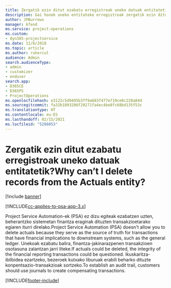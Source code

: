 ```yaml
---
title: Zergatik ezin ditut ezabatu erregistroak uneko datuak entitatetik?
description: Gai honek uneko entitateko erregistroak zergatik ezin dituzu ezabatu azaltzen du.
author: JPBurrows
manager: kfend
ms.service: project-operations
ms.custom:
- dyn365-projectservice
ms.date: 11/6/2018
ms.topic: article
ms.author: ruhercul
audience: Admin
search.audienceType:
- admin
- customizer
- enduser
search.app:
- D365CE
- D365PS
- ProjectOperations
ms.openlocfilehash: e3122c5d9495b3ff9a683f477e719ce0c228a84d
ms.sourcegitcommit: fa32b1893286f20271fa4ec4be8fc68bd135f53c
ms.translationtype: HT
ms.contentlocale: eu-ES
ms.lasthandoff: 02/15/2021
ms.locfileid: "5286053"
---
```

# <a name="why-cant-i-delete-records-from-the-actuals-entity"></a><span data-ttu-id="8d863-103">Zergatik ezin ditut ezabatu erregistroak uneko datuak entitatetik?</span><span class="sxs-lookup"><span data-stu-id="8d863-103">Why can’t I delete records from the Actuals entity?</span></span>

[!include [banner](../includes/psa-now-project-operations.md)]

[!INCLUDE[cc-applies-to-psa-app-3.x](../includes/cc-applies-to-psa-app-3x.md)]

<span data-ttu-id="8d863-104">Project Service Automation-ek (PSA) ez dizu egiteak ezabatzen uzten, beherantzko sistemetan finantza eraginak dituzten transakzioetarako egiaren iturri direlako.</span><span class="sxs-lookup"><span data-stu-id="8d863-104">Project Service Automation (PSA) doesn't allow you to delete actuals because they serve as the source of truth for transactions that have financial implications to downstream systems, such as the general ledger.</span></span> <span data-ttu-id="8d863-105">Unekoak ezabatu balira, finantza-jakinarazpenen transakzioen osotasuna zalantzan jarri liteke.</span><span class="sxs-lookup"><span data-stu-id="8d863-105">If actuals could be deleted, the integrity of the financial reporting transactions could be questioned.</span></span> <span data-ttu-id="8d863-106">Ikuskaritza-ibilbidea ezartzeko, bezeroek kutxako liburuak erabili beharko dituzte konpentsazio-transakzioak sortzeko.</span><span class="sxs-lookup"><span data-stu-id="8d863-106">To establish an audit trail, customers should use journals to create compensating transactions.</span></span>



[!INCLUDE[footer-include](../includes/footer-banner.md)]